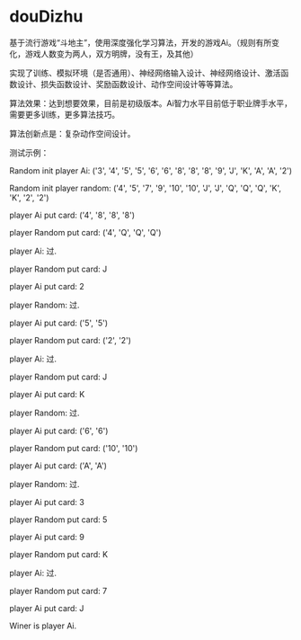 # douDizhu

基于流行游戏“斗地主”，使用深度强化学习算法，开发的游戏Ai。（规则有所变化，游戏人数变为两人，双方明牌，没有王，及其他）

实现了训练、模拟环境（是否通用）、神经网络输入设计、神经网络设计、激活函数设计、损失函数设计、奖励函数设计、动作空间设计等等算法。

算法效果：达到想要效果，目前是初级版本。Ai智力水平目前低于职业牌手水平，需要更多训练，更多算法技巧。

算法创新点是：复杂动作空间设计。

测试示例：


Random init player Ai: ('3', '4', '5', '5', '6', '6', '8', '8', '8', '9', 'J', 'K', 'A', 'A', '2')

Random init player random: ('4', '5', '7', '9', '10', '10', 'J', 'J', 'Q', 'Q', 'Q', 'K', 'K', '2', '2')

player Ai  put card: ('4', '8', '8', '8')

player Random put card: ('4', 'Q', 'Q', 'Q')

player Ai:  过.

player Random put card: J

player Ai  put card: 2

player Random:  过.

player Ai  put card: ('5', '5')

player Random put card: ('2', '2')

player Ai:  过.

player Random put card: J

player Ai  put card: K

player Random:  过.

player Ai  put card: ('6', '6')

player Random put card: ('10', '10')

player Ai  put card: ('A', 'A')

player Random:  过.

player Ai  put card: 3

player Random put card: 5

player Ai  put card: 9

player Random put card: K

player Ai:  过.

player Random put card: 7

player Ai  put card: J

Winer is player Ai.

